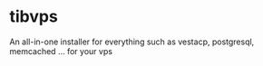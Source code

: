 # tibvps
An all-in-one installer for everything such as vestacp, postgresql, memcached ... for your vps
